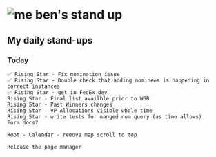 # ![me](https://avatars2.githubusercontent.com/u/5232044?s=50&v=4) ben's stand up

## My daily stand-ups
 
### Today

    ✅ Rising Star - Fix nomination issue 
    ✅ Rising Star - Double check that adding nominees is happening in correct instances
    ✅ Rising Star - get in FedEx dev
    Rising Star - Final list availble prior to WGB
    Rising Star - Past Winners changes
    Rising Star - VP Allocations visible whole time
    Rising Star - write tests for manged nom query (as time allows)
    Form docs?
    
    Root - Calendar - remove map scroll to top
    
    Release the page manager
